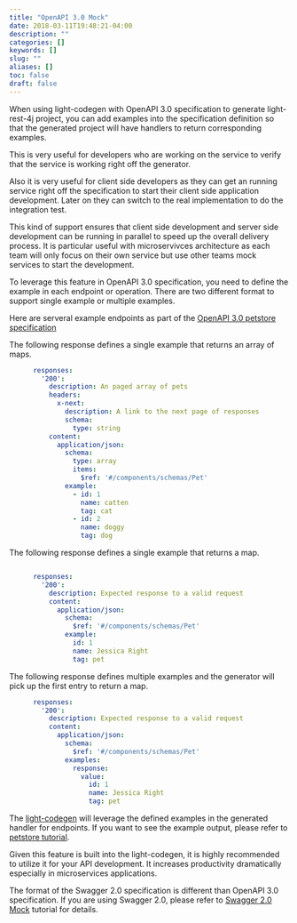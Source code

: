 ```yaml
---
title: "OpenAPI 3.0 Mock"
date: 2018-03-11T19:48:21-04:00
description: ""
categories: []
keywords: []
slug: ""
aliases: []
toc: false
draft: false
---
```


When using light-codegen with OpenAPI 3.0 specification to generate light-rest-4j project,
you can add examples into the specification definition so that the generated project will
have handlers to return corresponding examples.

This is very useful for developers who are working on the service to verify that the service
is working right off the generator. 

Also it is very useful for client side developers as they can get an running service right
off the specification to start their client side application development. Later on they
can switch to the real implementation to do the integration test. 

This kind of support ensures that client side development and server side development can
be running in parallel to speed up the overall delivery process. It is particular useful
with microservivces architecture as each team will only focus on their own service but use
other teams mock services to start the development. 

To leverage this feature in OpenAPI 3.0 specification, you need to define the example in
each endpoint or operation. There are two different format to support single example or
multiple examples.  

Here are serveral example endpoints as part of the [OpenAPI 3.0 petstore specification][]

The following response defines a single example that returns an array of maps. 

```yaml
      responses:
        '200':
          description: An paged array of pets
          headers:
            x-next:
              description: A link to the next page of responses
              schema:
                type: string
          content:
            application/json:
              schema:
                type: array
                items:
                  $ref: '#/components/schemas/Pet'
              example:
                - id: 1
                  name: catten
                  tag: cat
                - id: 2
                  name: doggy
                  tag: dog
```

The following response defines a single example that returns a map. 

```yaml

      responses:
        '200':
          description: Expected response to a valid request
          content:
            application/json:
              schema:
                $ref: '#/components/schemas/Pet'
              example:
                id: 1
                name: Jessica Right
                tag: pet
```

The following response defines multiple examples and the generator will pick up
the first entry to return a map. 

```yaml
      responses:
        '200':
          description: Expected response to a valid request
          content:
            application/json:
              schema:
                $ref: '#/components/schemas/Pet'
              examples:
                response:
                  value:
                    id: 1
                    name: Jessica Right
                    tag: pet
```


The [light-codegen][] will leverage the defined examples in the generated handler for 
endpoints. If you want to see the example output, please refer to [petstore tutorial][].

Given this feature is built into the light-codegen, it is highly recommended to utilize it
for your API development. It increases productivity dramatically especially in microservices
applications. 

The format of the Swagger 2.0 specification is different than OpenAPI 3.0 specification. If
you are using Swagger 2.0, please refer to [Swagger 2.0 Mock][] tutorial for details. 


[OpenAPI 3.0 petstore specification]: https://github.com/networknt/model-config/blob/master/rest/openapi/petstore/1.0.0/openapi.yaml
[light-codegen]: /tool/light-codegen/
[petstore tutorial]: /tutorial/rest/openapi/petstore/test/
[Swagger 2.0 Mock]: /tutorial/generator/swagger-mock/
